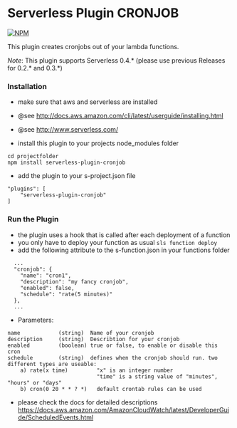 Serverless Plugin CRONJOB
=========================

[![NPM](https://nodei.co/npm/serverless-plugin-cronjob.png?downloads=true)](https://nodei.co/npm/serverless-plugin-cronjob/)

This plugin creates cronjobs out of your lambda functions.

*Note*: This plugin supports Serverless 0.4.* 
(please use previous Releases for 0.2.* and 0.3.*)

### Installation

 - make sure that aws and serverless are installed
 - @see http://docs.aws.amazon.com/cli/latest/userguide/installing.html
 - @see http://www.serverless.com/

 - install this plugin to your projects node_modules folder

```
cd projectfolder
npm install serverless-plugin-cronjob
```

 - add the plugin to your s-project.json file

```
"plugins": [
    "serverless-plugin-cronjob"
]
```

### Run the Plugin

 - the plugin uses a hook that is called after each deployment of a function 
 - you only have to deploy your function as usual `sls function deploy`
 - add the following attribute to the s-function.json in your functions folder

```
  ...
  "cronjob": {
    "name": "cron1",
    "description": "my fancy cronjob",    
    "enabled": false,
    "schedule": "rate(5 minutes)"
  },
  ...
```

 - Parameters:

```
name            (string)  Name of your cronjob
description     (string)  Describtion for your cronjob
enabled         (boolean) true or false, to enable or disable this cron   
schedule        (string)  defines when the cronjob should run. two different types are useable:
    a) rate(x time)         "x" is an integer number
                            "time" is a string value of "minutes", "hours" or "days"
    b) cron(0 20 * * ? *)   default crontab rules can be used

```
 
 - please check the docs for detailed descriptions https://docs.aws.amazon.com/AmazonCloudWatch/latest/DeveloperGuide/ScheduledEvents.html

